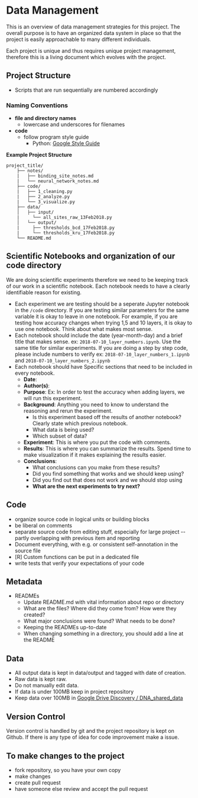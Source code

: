 # Data Management

This is an overview of data management strategies for this project.  The overall purpose is to have an organized data system in place so that the project is easily approachable to many different individuals.

Each project is unique and thus requires unique project management, therefore this is a living document which evolves with the project. 

## Project Structure

- Scripts that are run sequentially are numbered accordingly

### Naming Conventions

- **file and directory names**
    + lowercase and underscores for filenames
-  **code**
    +  follow program style guide
        *  Python: [Google Style Guide](https://google.github.io/styleguide/pyguide.html)

**Example Project Structure**

```
project_title/
	├── notes/
	|   ├── binding_site_notes.md
	|   └── neural_network_notes.md
	├── code/
	|   ├── 1_cleaning.py
	|   ├── 2_analyze.py
	|   └── 3_visualize.py
	├── data/
	│   ├── input/
	|     └── all_sites_raw_13Feb2018.py
	│   └── output/
	|     ├── thresholds_bcd_17Feb2018.py
	|     └── thresholds_kru_17Feb2018.py
	└── README.md
```

## Scientific Notebooks and organization of our code directory

We are doing scientific experiments therefore we need to be keeping track of our work in a scientific notebook.  Each notebook needs to have a clearly identifiable reason for existing.

-  Each experiment we are testing should be a seperate Jupyter notebook in the `/code` directory. If you are testing similar parameters for the same variable it is okay to leave in one notebook.  For example, if you are testing how accuracy changes when trying 1,5 and 10 layers, it is okay to use one notebook. Think about what makes most sense.
-  Each notebook should include the date (year-month-day) and a brief title that makes sense.
	ex: `2018-07-10_layer_numbers.ipynb`.  Use the same title for similar experiments. If you are doing a step by step code, please include numbers to verify ex: `2018-07-10_layer_numbers_1.ipynb` and `2018-07-10_layer_numbers_2.ipynb`
- Each notebook should have Specific sections that need to be included in every notebook.
	- **Date**:
	- **Author(s)**:
	- **Purpose**: Ex: In order to test the accuracy when adding layers, we will run this experiment. 
	- **Background**: Anything you need to know to understand the reasoning and rerun the experiment.
		-  Is this experiment based off the results of another notebook? Clearly state which previous notebook.
		-  What data is being used? 
		-  Which subset of data?
	- **Experiment**: This is where you put the code with comments. 
	- **Results**: This is where you can summarize the results. Spend time to make visualization if it makes explaining the results easier.
	- **Conclusions**: 
		-  What conclusions can you make from these results? 
		-  Did you find something that works and we should keep using? 
		-  Did you find out that does not work and we should stop using
		-  **What are the next experiments to try next?**

## Code

-   organize source code in logical units or building blocks
-   be liberal on comments
-   separate source code from editing stuff, especially for large project -- partly overlapping with previous item and reporting
-   Document everything, with e.g. or consistent self-annotation in the source file 
-   [R] Custom functions can be put in a dedicated file 
-   write tests that verify your expectations of your code
   
## Metadata

- READMEs
    -   Update README.md with vital information about repo or directory
    -   What are the files? Where did they come from? How were they created? 
    -   What major conclusions were found? What needs to be done?
    -   Keeping the READMEs up-to-date
    -   When changing something in a directory, you should add a line at the README

## Data 

- All output data is kept in data/output and tagged with date of creation.
- Raw data is kept raw.  
- Do not manually edit data.
- If data is under 100MB keep in project repository 
- Keep data over 100MB in [Google Drive Discovery / DNA_shared_data](https://drive.google.com/drive/folders/1kAh9NPg0gin4KIYvdz2Czi1LCQ2Js06X)

## Version Control

Version control is handled by git and the project repository is kept on Github. If there is any type of idea for code improvement make a issue.

## To make changes to the project 

-  fork repository, so you have your own copy
-  make changes
-  create pull request
-  have someone else review and accept the pull request


